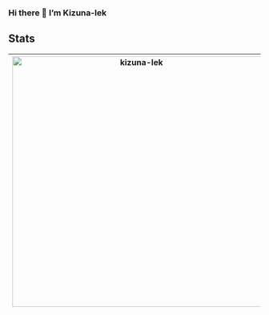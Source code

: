 ### Hi there 👋 I’m Kizuna-lek

## Stats
|<img width=500px align="center" src="https://github-readme-stats.vercel.app/api?username=kizuna-lek&show_icons=true&include_all_commits=true&count_private=true&hide_border=true" alt="kizuna-lek" /> |<img width=500px align="center" src="https://github-readme-stats.vercel.app/api/top-langs/?username=kizuna-lek&layout=compact&bg_color=white&hide=HTML,CSS&&langs_count=4&hide_border=true" />|
| ------------- | ------------- |

<!--
**kizuna-lek/kizuna-lek** is a ✨ _special_ ✨ repository because its `README.md` (this file) appears on your GitHub profile.

Here are some ideas to get you started:

- 🔭 I’m currently working on ...
- 🌱 I’m currently learning ...
- 👯 I’m looking to collaborate on ...
- 🤔 I’m looking for help with ...
- 💬 Ask me about ...
- 📫 How to reach me: ...
- 😄 Pronouns: ...
- ⚡ Fun fact: ...
-->
